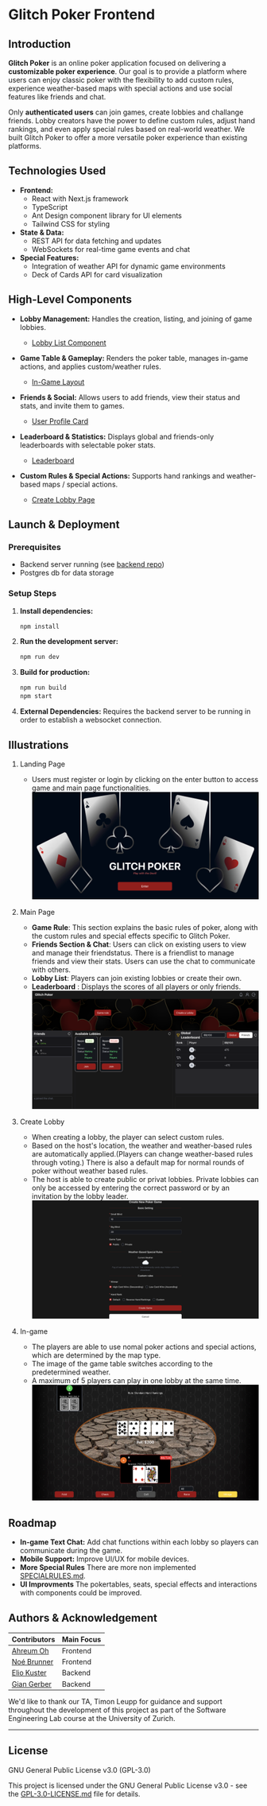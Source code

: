 # Glitch Poker Frontend

## Introduction

**Glitch Poker** is an online poker application focused on delivering a **customizable poker experience**. Our goal is to provide a platform where users can enjoy classic poker with the flexibility to add custom rules, experience weather-based maps with special actions and use social features like friends and chat.

Only **authenticated users** can join games, create lobbies and challange friends. Lobby creators have the power to define custom rules, adjust hand rankings, and even apply special rules based on real-world weather. We built Glitch Poker to offer a more versatile poker experience than existing platforms.

## Technologies Used

* **Frontend:** 
  * React with Next.js framework
  * TypeScript 
  * Ant Design component library for UI elements
  * Tailwind CSS for styling
* **State & Data:** 
  * REST API for data fetching and updates
  * WebSockets for real-time game events and chat
* **Special Features:**
  * Integration of weather API for dynamic game environments
  * Deck of Cards API for card visualization

## High-Level Components

* **Lobby Management:** Handles the creation, listing, and joining of game lobbies.
    * [Lobby List Component](app/components/main/lobbyList.tsx)

* **Game Table & Gameplay:** Renders the poker table, manages in-game actions, and applies custom/weather rules.
    * [In-Game Layout](app/components/game/inGameLayout.tsx)

* **Friends & Social:** Allows users to add friends, view their status and stats, and invite them to games.
    * [User Profile Card](app/components/friends/UserProfileCard.tsx)

* **Leaderboard & Statistics:** Displays global and friends-only leaderboards with selectable poker stats.
    * [Leaderboard](app/components/main/leaderboard/leaderboard.tsx)

* **Custom Rules & Special Actions:** Supports hand rankings and weather-based maps / special actions.
    * [Create Lobby Page](app/main/create-lobby/page.tsx)



## Launch & Deployment

### Prerequisites
* Backend server running (see [backend repo](https://github.com/GlichPoker/Glich_Poker_Backend))
* Postgres db for data storage

### Setup Steps
1.  **Install dependencies:**
    ```sh
    npm install
    ```
2.  **Run the development server:**
    ```sh
    npm run dev
    ```
3.  **Build for production:**
    ```sh
    npm run build
    npm start
    ```
4.  **External Dependencies:** Requires the backend server to be running in order to establish a websocket connection.


## Illustrations
1. Landing Page
   * Users must register or login by clicking on the enter button to access game and main page functionalities.
![landingPage](public/images/screenshot/landingPage.png)

2. Main Page
   * **Game Rule**: This section explains the basic rules of poker, along with the custom rules and special effects specific to Glitch Poker. 
   * **Friends Section & Chat**: Users can click on existing users to view and manage their friendstatus. There is a friendlist to manage friends and view their stats. Users can use the chat to communicate with others. 
   * **Lobby List**: Players can join existing lobbies or create their own. 
   * **Leaderboard** : Displays the scores of all players or only friends.
![mainPage](public/images/screenshot/mainPage.png)

3. Create Lobby
   * When creating a lobby, the player can select custom rules.
   * Based on the host's location, the weather and weather-based rules are automatically applied.(Players can change weather-based rules through voting.) There is also a default map for normal rounds of poker without weather based rules.
   * The host is able to create public or privat lobbies. Private lobbies can only be accessed by entering the correct password or by an invitation by the lobby leader.
![createLobby](public/images/screenshot/createLobby.png)

4. In-game
   * The players are able to use nomal poker actions and special actions, which are determined by the map type.
   * The image of the game table switches according to the predetermined weather.
   * A maximum of 5 players can play in one lobby at the same time. 
![inGame](public/images/screenshot/inGame_sunny.png)



## Roadmap
* **In-game Text Chat:** Add chat functions within each lobby so players can communicate during the game.
* **Mobile Support:** Improve UI/UX for mobile devices.
* **More Special Rules** There are more non implemented [SPECIALRULES.md](SPECIALRULES.md).
* **UI Improvments** The pokertables, seats, special effects and interactions with components could be improved.


## Authors & Acknowledgement
| Contributors | Main Focus |
|------|--------|
| [Ahreum Oh](https://github.com/arden333) | Frontend |
| [Noé Brunner](https://github.com/RealBluSwan) | Frontend |
| [Elio Kuster](https://github.com/elio42) | Backend |
| [Gian Gerber	](https://github.com/BeCre11how) | Backend |

We'd like to thank our TA, Timon Leupp for guidance and support throughout the development of this project as part of the Software Engineering Lab course at the University of Zurich.

---

## License
GNU General Public License v3.0 (GPL-3.0)

This project is licensed under the GNU General Public License v3.0 - see the [GPL-3.0-LICENSE.md](GPL-3.0-LICENSE.md) file for details.